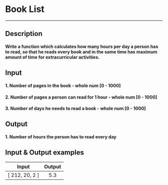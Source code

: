 # Book List
---

## Description
#### Write a function which calculates how many hours per day a person has to read, so that he reads every book and in the same time has maximum amount of time for extracurricular activities.

## Input
#### 1. Number of pages in the book - whole num [0 - 1000]
#### 2. Number of pages a person can read for 1 hour - whole num [0 - 1000]
#### 3. Number of days he needs to read a book - whole num [0 - 1000]

## Output
#### 1. Number of hours the person has to read every day

## Input & Output examples

|      Input     |   Output  |
| -------------- | :-------: |
| [ 212, 20, 2 ] |    5.3    |